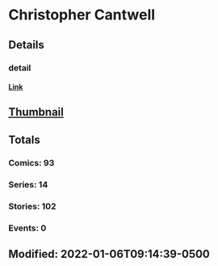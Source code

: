 # Christopher  Cantwell 
## Details
### detail
#### [Link](http://marvel.com/comics/creators/13861/christopher_cantwell?utm_campaign=apiRef&utm_source=225578a89fc76f3d20fbffda5d17a88d)
## [Thumbnail](http://i.annihil.us/u/prod/marvel/i/mg/b/40/image_not_available.jpg)
## Totals
### Comics: 93
### Series: 14
### Stories: 102
### Events: 0
## Modified: 2022-01-06T09:14:39-0500